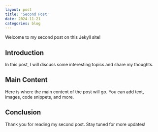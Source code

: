 ```yaml
---
layout: post
title: 'Second Post'
date: 2024-11-21
categories: blog
---
```


Welcome to my second post on this Jekyll site!

## Introduction

In this post, I will discuss some interesting topics and share my thoughts.

## Main Content

Here is where the main content of the post will go. You can add text, images, code snippets, and more.

## Conclusion

Thank you for reading my second post. Stay tuned for more updates!
